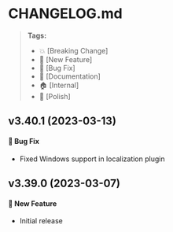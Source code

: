 CHANGELOG.md
=========

> **Tags:**
> - :boom:       [Breaking Change]
> - :rocket:     [New Feature]
> - :bug:        [Bug Fix]
> - :memo:       [Documentation]
> - :house:      [Internal]
> - :nail_care:  [Polish]

## v3.40.1 (2023-03-13)

#### :bug: Bug Fix

* Fixed Windows support in localization plugin

## v3.39.0 (2023-03-07)

#### :rocket: New Feature

* Initial release
